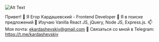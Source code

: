 ![Alt Text](https://i.imgur.com/Uh6tIr0.gif)

Привет! 👋 Я Егор Кардaшeвский - Frontend Developer
🔭 Я в поиске предложений 
🧗‍ Изучаю Vanilla React JS, jQuery, Node JS, Express.js.
📫 Моя почта: ekardashevskiy@gmail.com
👋 Связаться со мной в Telegram: <url>https://t.me/kardashevskiy</url>


